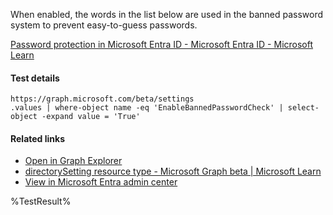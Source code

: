 When enabled, the words in the list below are used in the banned password system to prevent easy-to-guess passwords.

[Password protection in Microsoft Entra ID - Microsoft Entra ID - Microsoft Learn](https://learn.microsoft.com/en-us/azure/active-directory/authentication/concept-password-ban-bad#global-banned-password-list)

#### Test details
```
https://graph.microsoft.com/beta/settings
.values | where-object name -eq 'EnableBannedPasswordCheck' | select-object -expand value = 'True'
```

#### Related links

- [Open in Graph Explorer](https://developer.microsoft.com/en-us/graph/graph-explorer?request=settings&method=GET&version=beta&GraphUrl=https://graph.microsoft.com)
- [directorySetting resource type - Microsoft Graph beta | Microsoft Learn](https://learn.microsoft.com/en-us/graph/api/resources/directorysetting)
- [View in Microsoft Entra admin center](https://portal.azure.com/#view/Microsoft_AAD_IAM/AuthenticationMethodsMenuBlade/~/PasswordProtection)

<!--- Results --->
%TestResult%
